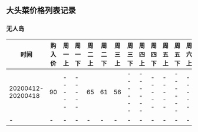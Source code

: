 ## 大头菜价格列表记录

### 无人岛

|时间|购入价|周一上|周一下|周二上|周二下|周三上|周三下|周四上|周四下|周五上|周五下|周六上|周六下|
|----|------|-----|-----|------|-----|-----|------|------|-----|-----|------|-----|------|
|20200412-20200418|90|-----|-----|65|61|56|------|------|-----|-----|------|-----|------|
|-|-|-|-|-|-|-|-|-|-|-|-|-|-|
